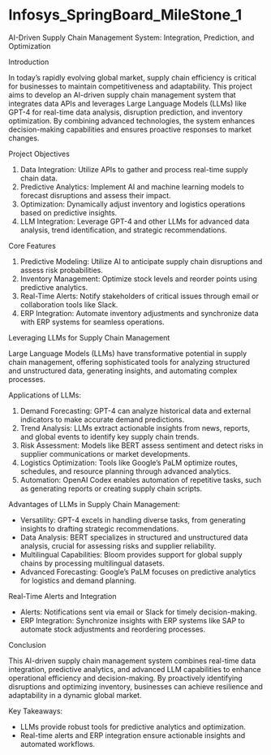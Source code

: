 # Infosys_SpringBoard_MileStone_1
AI-Driven Supply Chain Management System: Integration, Prediction, and Optimization

Introduction

In today’s rapidly evolving global market, supply chain efficiency is critical for businesses to maintain competitiveness and adaptability. This project aims to develop an AI-driven supply chain management system that integrates data APIs and leverages Large Language Models (LLMs) like GPT-4 for real-time data analysis, disruption prediction, and inventory optimization. By combining advanced technologies, the system enhances decision-making capabilities and ensures proactive responses to market changes.

Project Objectives

1. Data Integration: Utilize APIs to gather and process real-time supply chain data.
2. Predictive Analytics: Implement AI and machine learning models to forecast disruptions and assess their impact.
3. Optimization: Dynamically adjust inventory and logistics operations based on predictive insights.
4. LLM Integration: Leverage GPT-4 and other LLMs for advanced data analysis, trend identification, and strategic recommendations.

Core Features

1. Predictive Modeling: Utilize AI to anticipate supply chain disruptions and assess risk probabilities.
2. Inventory Management: Optimize stock levels and reorder points using predictive analytics.
3. Real-Time Alerts: Notify stakeholders of critical issues through email or collaboration tools like Slack.
4. ERP Integration: Automate inventory adjustments and synchronize data with ERP systems for seamless operations.

Leveraging LLMs for Supply Chain Management

Large Language Models (LLMs) have transformative potential in supply chain management, offering sophisticated tools for analyzing structured and unstructured data, generating insights, and automating complex processes.

Applications of LLMs:

1. Demand Forecasting: GPT-4 can analyze historical data and external indicators to make accurate demand predictions.
2. Trend Analysis: LLMs extract actionable insights from news, reports, and global events to identify key supply chain trends.
3. Risk Assessment: Models like BERT assess sentiment and detect risks in supplier communications or market developments.
4. Logistics Optimization: Tools like Google’s PaLM optimize routes, schedules, and resource planning through advanced analytics.
5. Automation: OpenAI Codex enables automation of repetitive tasks, such as generating reports or creating supply chain scripts.

Advantages of LLMs in Supply Chain Management:

- Versatility: GPT-4 excels in handling diverse tasks, from generating insights to drafting strategic recommendations.
- Data Analysis: BERT specializes in structured and unstructured data analysis, crucial for assessing risks and supplier reliability.
- Multilingual Capabilities: Bloom provides support for global supply chains by processing multilingual datasets.
- Advanced Forecasting: Google’s PaLM focuses on predictive analytics for logistics and demand planning.

Real-Time Alerts and Integration

- Alerts: Notifications sent via email or Slack for timely decision-making.
- ERP Integration: Synchronize insights with ERP systems like SAP to automate stock adjustments and reordering processes.

Conclusion

This AI-driven supply chain management system combines real-time data integration, predictive analytics, and advanced LLM capabilities to enhance operational efficiency and decision-making. By proactively identifying disruptions and optimizing inventory, businesses can achieve resilience and adaptability in a dynamic global market.

Key Takeaways:
- LLMs provide robust tools for predictive analytics and optimization.
- Real-time alerts and ERP integration ensure actionable insights and automated workflows.
